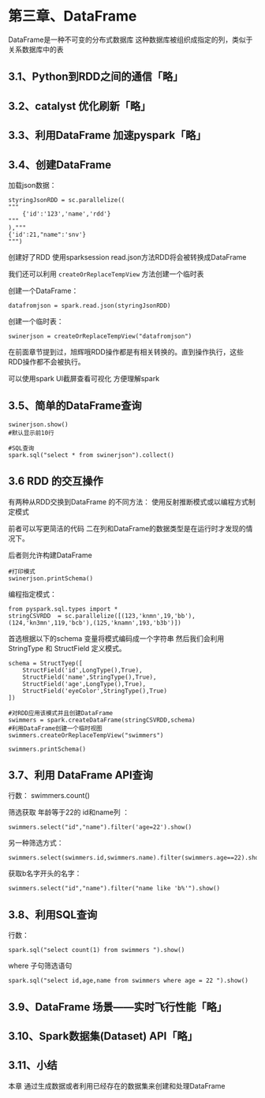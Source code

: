第三章、DataFrame
==============================================
DataFrame是一种不可变的分布式数据库 这种数据库被组织成指定的列，类似于关系数据库中的表  

3.1、Python到RDD之间的通信「略」
------------------------------------------------------------------

3.2、catalyst 优化刷新「略」
------------------------------------------------------------------

3.3、利用DataFrame 加速pyspark「略」
------------------------------------------------------------------

3.4、创建DataFrame
------------------------------------------------------------------
加载json数据：
```
styringJsonRDD = sc.parallelize((
"""
    {'id':'123','name','rdd'}
"""
),"""
{'id':21,"name":'snv'}
""")
```
创建好了RDD 使用sparksession read.json方法RDD将会被转换成DataFrame 

我们还可以利用 ``createOrReplaceTempView`` 方法创建一个临时表

创建一个DataFrame： 

```
datafromjson = spark.read.json(styringJsonRDD)
```

创建一个临时表：
```
swinerjson = createOrReplaceTempView("datafromjson")
```

在前面章节提到过，旭辉哦RDD操作都是有相关转换的。直到操作执行，这些RDD操作都不会被执行。

可以使用spark UI截屏查看可视化 方便理解spark

3.5、简单的DataFrame查询
------------------------------------------------------------------

```
swinerjson.show()
#默认显示前10行

#SQL查询
spark.sql("select * from swinerjson").collect()
```

3.6 RDD 的交互操作
------------------------------------------------------------------

有两种从RDD交换到DataFrame 的不同方法： 使用反射推断模式或以编程方式制定模式

前者可以写更简洁的代码 二在列和DataFrame的数据类型是在运行时才发现的情况下。

后者则允许构建DataFrame 

```
#打印模式
swinerjson.printSchema()
```

编程指定模式：
```
from pyspark.sql.types import * 
stringCSVRDD  = sc.parallelize([(123,'knmn',19,'bb'),(124,'kn3mn',119,'bcb'),(125,'knamn',193,'b3b')])
```

首选根据以下的schema 变量将模式编码成一个字符串  然后我们会利用 StringType 和 StructField 定义模式。

```
schema = StructTyep([
    StructField('id',LongType(),True),
    StructField('name',StringType(),True),
    StructField('age',LongType(),True),
    StructField('eyeColor',StringType(),True)
])

#对RDD应用该模式并且创建DataFrame
swimmers = spark.createDataFrame(stringCSVRDD,schema)
#利用DataFrame创建一个临时视图
swimmers.createOrReplaceTempView("swimmers")

swimmers.printSchema()

```

3.7、利用 DataFrame API查询
------------------------------------------------------------------

行数： swimmers.count()

筛选获取 年龄等于22的 id和name列 ： 
```
swimmers.select("id","name").filter('age=22').show()
```

另一种筛选方式： 

```
swimmers.select(swimmers.id,swimmers.name).filter(swimmers.age==22).show()
```

获取b名字开头的名字： 
```
swimmers.select("id","name").filter("name like 'b%'").show()
```

3.8、利用SQL查询
------------------------------------------------------------------

行数： 
```
spark.sql("select count(1) from swimmers ").show()
```

where 子句筛选语句
```
spark.sql("select id,age,name from swimmers where age = 22 ").show()
```

3.9、DataFrame 场景——实时飞行性能「略」
------------------------------------------------------------------

3.10、Spark数据集(Dataset) API「略」
------------------------------------------------------------------

3.11、小结
------------------------------------------------------------------

本章 通过生成数据或者利用已经存在的数据集来创建和处理DataFrame












